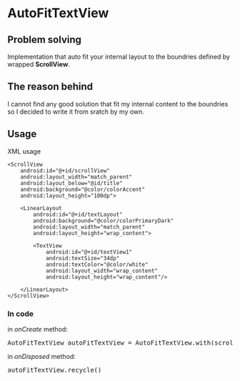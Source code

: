 # AutoFitTextView

## Problem solving
Implementation that auto fit your internal layout to the boundries defined by wrapped **ScrollView**.

## The reason behind
I cannot find any good solution that fit my internal content to the boundries so I decided to write it from sratch by my own.

## Usage
XML usage

	<ScrollView
        android:id="@+id/scrollView"
        android:layout_width="match_parent"
        android:layout_below="@id/title"
        android:background="@color/colorAccent"
        android:layout_height="100dp">

        <LinearLayout
            android:id="@+id/textLayout"
            android:background="@color/colorPrimaryDark"
            android:layout_width="match_parent"
            android:layout_height="wrap_content">

            <TextView
                android:id="@+id/textView1"
                android:textSize="34dp"
                android:textColor="@color/white"
                android:layout_width="wrap_content"
                android:layout_height="wrap_content"/>

        </LinearLayout>
    </ScrollView>
	
### In code

in *onCreate* method:
<pre>AutoFitTextView autoFitTextView = AutoFitTextView.with(scrollView, linearLayout);</pre>

in *onDisposed* method:
<pre>autoFitTextView.recycle()</pre>







